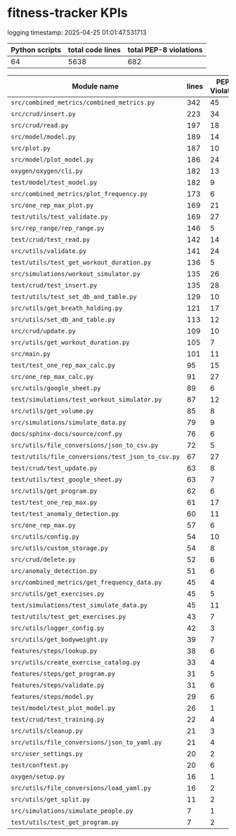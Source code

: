# fitness-tracker KPIs

logging timestamp:
2025-04-25 01:01:47.531713

| Python scripts | total code lines | total PEP-8 violations |
| --- | --- | --- |
| 64| 5638 | 682 |

| Module name | lines | PEP-8 Violations |
| --- | --- | --- |
| `src/combined_metrics/combined_metrics.py` |        342 |                   45 |
| `src/crud/insert.py                      ` |        223 |                   34 |
| `src/crud/read.py                        ` |        197 |                   18 |
| `src/model/model.py                      ` |        189 |                   14 |
| `src/plot.py                             ` |        187 |                   10 |
| `src/model/plot_model.py                 ` |        186 |                   24 |
| `oxygen/oxygen/cli.py                    ` |        182 |                   13 |
| `test/model/test_model.py                ` |        182 |                    9 |
| `src/combined_metrics/plot_frequency.py  ` |        173 |                    6 |
| `src/one_rep_max_plot.py                 ` |        169 |                   21 |
| `test/utils/test_validate.py             ` |        169 |                   27 |
| `src/rep_range/rep_range.py              ` |        146 |                    5 |
| `test/crud/test_read.py                  ` |        142 |                   14 |
| `src/utils/validate.py                   ` |        141 |                   24 |
| `test/utils/test_get_workout_duration.py ` |        136 |                    5 |
| `src/simulations/workout_simulator.py    ` |        135 |                   26 |
| `test/crud/test_insert.py                ` |        135 |                   28 |
| `test/utils/test_set_db_and_table.py     ` |        129 |                   10 |
| `src/utils/get_breath_holding.py         ` |        121 |                   17 |
| `src/utils/set_db_and_table.py           ` |        113 |                   12 |
| `src/crud/update.py                      ` |        109 |                   10 |
| `src/utils/get_workout_duration.py       ` |        105 |                    7 |
| `src/main.py                             ` |        101 |                   11 |
| `test/test_one_rep_max_calc.py           ` |         95 |                   15 |
| `src/one_rep_max_calc.py                 ` |         91 |                   27 |
| `src/utils/google_sheet.py               ` |         89 |                    6 |
| `test/simulations/test_workout_simulator.py` |         87 |                   12 |
| `src/utils/get_volume.py                 ` |         85 |                    8 |
| `src/simulations/simulate_data.py        ` |         79 |                    9 |
| `docs/sphinx-docs/source/conf.py         ` |         76 |                    6 |
| `src/utils/file_conversions/json_to_csv.py` |         72 |                    5 |
| `test/utils/file_conversions/test_json_to_csv.py` |         67 |                   27 |
| `test/crud/test_update.py                ` |         63 |                    8 |
| `test/utils/test_google_sheet.py         ` |         63 |                    7 |
| `src/utils/get_program.py                ` |         62 |                    6 |
| `test/test_one_rep_max.py                ` |         61 |                   17 |
| `test/test_anomaly_detection.py          ` |         60 |                   11 |
| `src/one_rep_max.py                      ` |         57 |                    6 |
| `src/utils/config.py                     ` |         54 |                   10 |
| `src/utils/custom_storage.py             ` |         54 |                    8 |
| `src/crud/delete.py                      ` |         52 |                    6 |
| `src/anomaly_detection.py                ` |         51 |                    6 |
| `src/combined_metrics/get_frequency_data.py` |         45 |                    4 |
| `src/utils/get_exercises.py              ` |         45 |                    5 |
| `test/simulations/test_simulate_data.py  ` |         45 |                   11 |
| `test/utils/test_get_exercises.py        ` |         43 |                    7 |
| `src/utils/logger_config.py              ` |         42 |                    3 |
| `src/utils/get_bodyweight.py             ` |         39 |                    7 |
| `features/steps/lookup.py                ` |         38 |                    6 |
| `src/utils/create_exercise_catalog.py    ` |         33 |                    4 |
| `features/steps/get_program.py           ` |         31 |                    5 |
| `features/steps/validate.py              ` |         31 |                    6 |
| `features/steps/model.py                 ` |         29 |                    6 |
| `test/model/test_plot_model.py           ` |         26 |                    1 |
| `test/crud/test_training.py              ` |         22 |                    4 |
| `src/utils/cleanup.py                    ` |         21 |                    3 |
| `src/utils/file_conversions/json_to_yaml.py` |         21 |                    4 |
| `src/user_settings.py                    ` |         20 |                    2 |
| `test/conftest.py                        ` |         20 |                    6 |
| `oxygen/setup.py                         ` |         16 |                    1 |
| `src/utils/file_conversions/load_yaml.py ` |         16 |                    2 |
| `src/utils/get_split.py                  ` |         11 |                    2 |
| `src/simulations/simulate_people.py      ` |          7 |                    1 |
| `test/utils/test_get_program.py          ` |          7 |                    2 |

